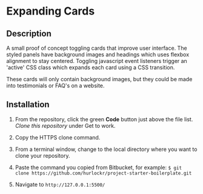 # Expanding Cards

## Description

A small proof of concept toggling cards that improve user interface. The styled panels have background images and headings which uses flexbox alignment to stay centered. Toggling javascript event listeners trigger an 'active' CSS class which expands each card using a CSS transition.

These cards will only contain background images, but they could be made into testimonials or FAQ's on a website.

## Installation

1. From the repository, click the green **Code** button just above the file list. _Clone this repository_ under Get to work.

2. Copy the HTTPS clone command.

3. From a terminal window, change to the local directory where you want to clone your repository.

4. Paste the command you copied from Bitbucket, for example:
   `$ git clone https://github.com/hurlockr/project-starter-boilerplate.git`

5. Navigate to `http://127.0.0.1:5500/`
